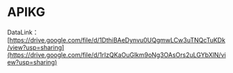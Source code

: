 # APIKG

DataLink：
[https://drive.google.com/file/d/1DthiBAeDynvu0UQgmwLCw3uTNQcTuKDk/view?usp=sharing](https://drive.google.com/file/d/1rIzQKaOuGlkm9oNg3OAsOrs2uLGYbXlN/view?usp=sharing)
